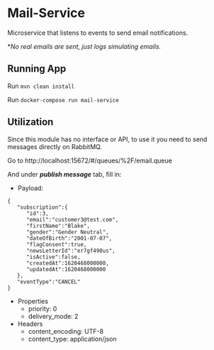 # Mail-Service

Microservice that listens to events to send email notifications.

**No real emails are sent, just logs simulating emails.*

## Running App

Run `mvn clean install`

Run `docker-compose run mail-service`

## Utilization

Since this module has no interface or API, to use it you need to send messages directly on RabbitMQ.

Go to http://localhost:15672/#/queues/%2F/email.queue

And under ***publish message*** tab, fill in:

- Payload:
```
{
   "subscription":{
      "id":3,
      "email":"customer3@test.com",
      "firstName":"Blake",
      "gender":"Gender Neutral",
      "dateOfBirth":"2001-07-07",
      "flagConsent":true,
      "newsLetterId":"er7gf490us",
      "isActive":false,
      "createdAt":1620468000000,
      "updatedAt":1620468000000
   },
   "eventType":"CANCEL"
}
```

- Properties
    - priority:	0
    - delivery_mode:	2
- Headers
    - content_encoding:	UTF-8
    - content_type:	application/json
	